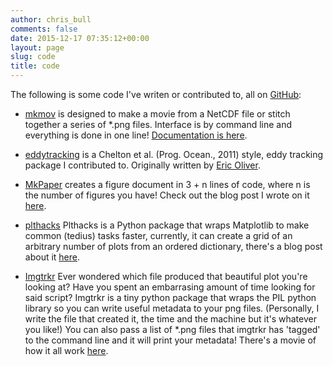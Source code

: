 ```yaml
---
author: chris_bull
comments: false
date: 2015-12-17 07:35:12+00:00
layout: page
slug: code
title: code
---
```


The following is some code I've writen or contributed to, all on [GitHub](http://www.github.com/chrisb13):

 * [mkmov](http://www.github.com/chrisb13/mkmov) is designed to make a movie from a NetCDF file or stitch together a series of *.png files. Interface is by command line and everything is done in one line! [Documentation is here](http://christopherbull.com.au/mkmov).

 * [eddytracking](http://www.github.com/chrisb13/eddytracking) is a  Chelton et al. (Prog. Ocean., 2011) style, eddy tracking package I contributed to. Originally written by [Eric Oliver](http://www.github.com/ecjoliver/eddytracking).
	
 * [MkPaper](http://www.github.com/chrisb13/mkpaper) creates a figure document in 3 + n lines of code, where n is the number of figures you have! Check out the blog post I wrote on it [here](http://christopherbull.com.au/python/programmatic-paper-mkpaper/).

 * [plthacks](http://www.github.com/chrisb13/plthacks) Plthacks is a Python package that wraps Matplotlib to make common (tedius) tasks faster, currently, it can create a grid of an arbitrary number of plots from an ordered dictionary, there's a blog post about it [here](https://christopherbull.com.au/python/wrapping-plt-gridding-subplots/).

 * [Imgtrkr](http://www.github.com/chrisb13/imgtrkr) Ever wondered which file produced that beautiful plot you're looking at? Have you spent an embarrasing amount of time looking for said script? Imgtrkr is a tiny python package that wraps the PIL python library so you can write useful metadata to your png files. (Personally, I write the file that created it, the time and the machine but it's whatever you like!) You can also pass a list of *.png files that imgtrkr has 'tagged' to the command line and it will print your metadata! There's a movie of how it all work [here](https://asciinema.org/a/9w3vq3y6ehmuyko60fsckcjna).
